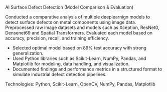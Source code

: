 AI Surface Defect Detection (Model Comparison & Evaluation)

Conducted a comparative analysis of multiple deeplearnign models to detect surface defects on metal components using image data. Preprocessed raw image datasets and models such as  Xception, ResNet0, Densenet69 and Spatial Transformers. Evaluated each model based on accuracy, precision, recall, and training efficiency.

- Selected optimal model based on 89% test accuracy with strong generalization.
- Used Python libraries such as Scikit-Learn, NumPy, Pandas, and Matplotlib for modeling, data handling, and visualization.
- Documented findings and performance metrics in a structured format to simulate industrial defect detection pipelines.

Technologies: Python, Scikit-Learn, OpenCV, NumPy, Pandas, Matplotlib
